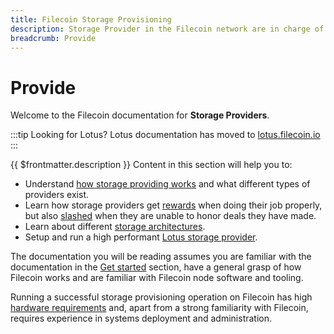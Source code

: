 ```yaml
---
title: Filecoin Storage Provisioning
description: Storage Provider in the Filecoin network are in charge of storing, providing content and issuing new blocks.
breadcrumb: Provide
---
```


# Provide

Welcome to the Filecoin documentation for **Storage Providers**.

:::tip Looking for Lotus?
Lotus documentation has moved to [lotus.filecoin.io](https://lotus.filecoin.io)
:::

{{ $frontmatter.description }} Content in this section will help you to:

- Understand [how storage providing works](how-storage-works.md) and what different types of providers exist.
- Learn how storage providers get [rewards](storage-rewards.md) when doing their job properly, but also [slashed](slashing.md) when they are unable to honor deals they have made.
- Learn about different [storage architectures](architectures.md).
- Setup and run a high performant [Lotus storage provider](https://lotus.filecoin.io/docs/storage-providers/overview/).

The documentation you will be reading assumes you are familiar with the documentation in the [Get started](../get-started) section, have a general grasp of how Filecoin works and are familiar with Filecoin node software and tooling.

Running a successful storage provisioning operation on Filecoin has high [hardware requirements](hardware-requirements.md) and, apart from a strong familiarity with Filecoin, requires experience in systems deployment and administration.
